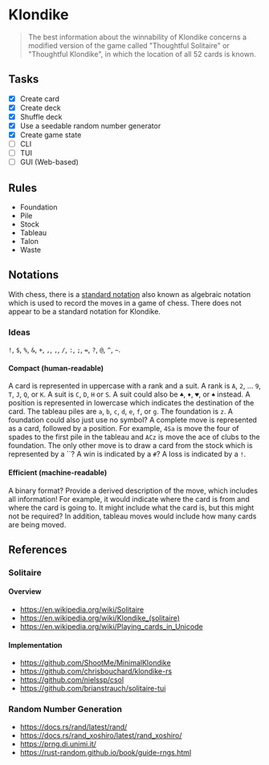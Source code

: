 # Klondike

> The best information about the winnability of Klondike concerns a modified version of the game called "Thoughtful Solitaire" or "Thoughtful Klondike", in which the location of all 52 cards is known.

## Tasks

- [x] Create card
- [x] Create deck
- [x] Shuffle deck
- [x] Use a seedable random number generator
- [x] Create game state
- [ ] CLI
- [ ] TUI
- [ ] GUI (Web-based)

## Rules

- Foundation
- Pile
- Stock
- Tableau
- Talon
- Waste

## Notations

With chess, there is a [standard notation](<https://en.wikipedia.org/wiki/Algebraic_notation_(chess)>) also known as algebraic notation which is used to record the moves in a game of chess. There does not appear to be a standard notation for Klondike.

### Ideas

`!`, `$`, `%`, `&`, `+`, `,`, `,`, `/`, `:`, `;`, `=`, `?`, `@`, `^`, `~`.

#### Compact (human-readable)

A card is represented in uppercase with a rank and a suit. A rank is `A`, `2`, ... `9`, `T`, `J`, `Q`, or `K`. A suit is `C`, `D`, `H` or `S`. A suit could also be `♣`, `♦`, `♥`, or `♠` instead. A position is represented in lowercase which indicates the destination of the card. The tableau piles are `a`, `b`, `c`, `d`, `e`, `f`, or `g`. The foundation is `z`. A foundation could also just use no symbol? A complete move is represented as a card, followed by a position. For example, `4Sa` is move the four of spades to the first pile in the tableau and `ACz` is move the ace of clubs to the foundation. The only other move is to draw a card from the stock which is represented by a ``? A win is indicated by a `#`? A loss is indicated by a `!`.

#### Efficient (machine-readable)

A binary format? Provide a derived description of the move, which includes all information! For example, it would indicate where the card is from and where the card is going to. It might include what the card is, but this might not be required? In addition, tableau moves would include how many cards are being moved.

## References

### Solitaire

#### Overview

- https://en.wikipedia.org/wiki/Solitaire
- https://en.wikipedia.org/wiki/Klondike_(solitaire)
- https://en.wikipedia.org/wiki/Playing_cards_in_Unicode

#### Implementation

- https://github.com/ShootMe/MinimalKlondike
- https://github.com/chrisbouchard/klondike-rs
- https://github.com/nielssp/csol
- https://github.com/brianstrauch/solitaire-tui

### Random Number Generation

- https://docs.rs/rand/latest/rand/
- https://docs.rs/rand_xoshiro/latest/rand_xoshiro/
- https://prng.di.unimi.it/
- https://rust-random.github.io/book/guide-rngs.html
